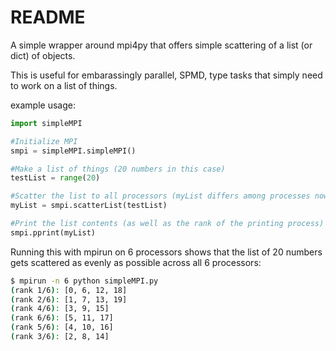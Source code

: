 # README #

A simple wrapper around mpi4py that offers simple scattering of a list (or dict) of objects.

This is useful for embarassingly parallel, SPMD, type tasks that simply need to work on a list of things.

example usage:

```python
import simpleMPI

#Initialize MPI 
smpi = simpleMPI.simpleMPI()

#Make a list of things (20 numbers in this case)
testList = range(20)

#Scatter the list to all processors (myList differs among processes now)
myList = smpi.scatterList(testList)

#Print the list contents (as well as the rank of the printing process)
smpi.pprint(myList)
```

Running this with mpirun on 6 processors shows that the list of 20 numbers gets
scattered as evenly as possible across all 6 processors:

```bash
$ mpirun -n 6 python simpleMPI.py 
(rank 1/6): [0, 6, 12, 18]
(rank 2/6): [1, 7, 13, 19]
(rank 4/6): [3, 9, 15]
(rank 6/6): [5, 11, 17]
(rank 5/6): [4, 10, 16]
(rank 3/6): [2, 8, 14]

```